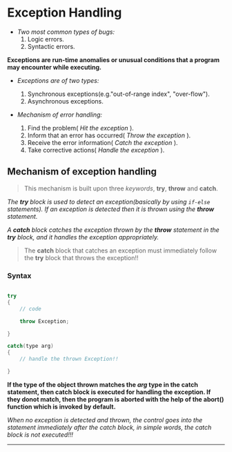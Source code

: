 # Exception Handling

- _Two most common types of bugs:_
	1. Logic errors.
	2. Syntactic errors.


**Exceptions are run-time anomalies or unusual conditions that a program may encounter while executing.**


- _Exceptions are of two types:_
	1. Synchronous exceptions(e.g."out-of-range index", "over-flow").
	2. Asynchronous exceptions.


- _Mechanism of error handling:_
	1. Find the problem( _Hit the exception_ ).
	2. Inform that an error has occurred( _Throw the exception_ ).
	3. Receive the error information( _Catch the exception_ ).
	4. Take corrective actions( _Handle the exception_ ).


## Mechanism of exception handling

> This mechanism is built upon three _keywords_, **try**, **throw** and **catch**.

_The **try** block is used to detect an exception(basically by using `if-else` statements). If an exception is detected then it is thrown using the **throw** statement._

_A **catch** block catches the exception thrown by the **throw** statement in the **try** block, and it handles the exception appropriately._

> The **catch** block that catches an exception must immediately follow the **try** block that throws the exception!!


### Syntax

```c++

try
{
	// code

	throw Exception;

}

catch(type arg)
{
	// handle the thrown Exception!!

}

```

**If the type of the object thrown matches the _arg_ type in the catch statement, then catch block is executed for handling the exception. If they donot match, then the program is aborted with the help of the abort() function which is invoked by default.**

_When no exception is detected and thrown, the control goes into the statement immediately after the catch block, in simple words, the catch block is not executed!!!_

---
